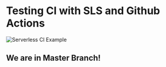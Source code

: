 # Testing CI with SLS and Github Actions

![Serverless CI Example](https://github.com/itsayushs/sls-actionci/workflows/Serverless%20CI%20Example/badge.svg)

## We are in Master Branch!